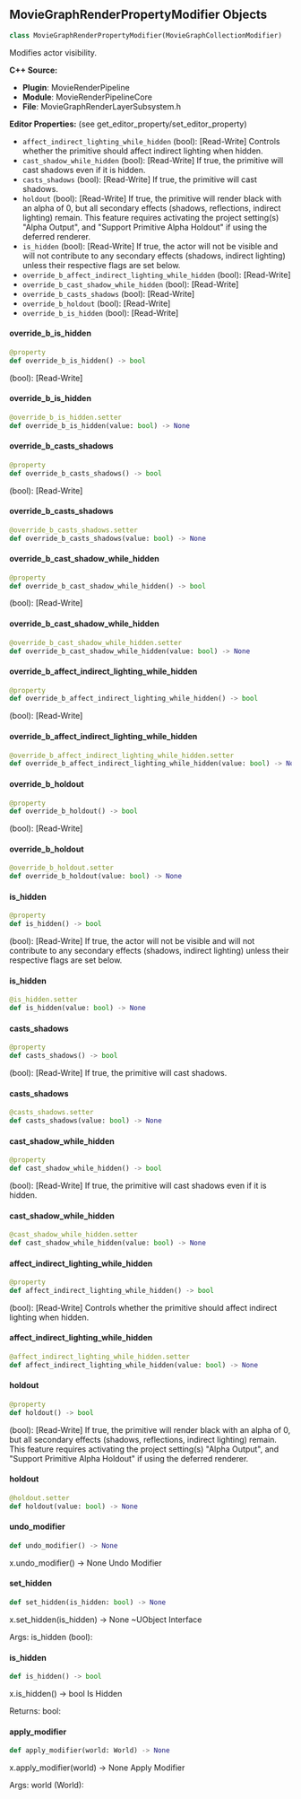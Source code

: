 ## MovieGraphRenderPropertyModifier Objects

```python
class MovieGraphRenderPropertyModifier(MovieGraphCollectionModifier)
```

Modifies actor visibility.

**C++ Source:**

- **Plugin**: MovieRenderPipeline
- **Module**: MovieRenderPipelineCore
- **File**: MovieGraphRenderLayerSubsystem.h

**Editor Properties:** (see get_editor_property/set_editor_property)

- ``affect_indirect_lighting_while_hidden`` (bool):  [Read-Write] Controls whether the primitive should affect indirect lighting when hidden.
- ``cast_shadow_while_hidden`` (bool):  [Read-Write] If true, the primitive will cast shadows even if it is hidden.
- ``casts_shadows`` (bool):  [Read-Write] If true, the primitive will cast shadows.
- ``holdout`` (bool):  [Read-Write] If true, the primitive will render black with an alpha of 0, but all secondary effects (shadows, reflections,
  indirect lighting) remain. This feature requires activating the project setting(s) "Alpha Output", and "Support Primitive Alpha Holdout" if using the deferred renderer.
- ``is_hidden`` (bool):  [Read-Write] If true, the actor will not be visible and will not contribute to any secondary effects (shadows, indirect
  lighting) unless their respective flags are set below.
- ``override_b_affect_indirect_lighting_while_hidden`` (bool):  [Read-Write]
- ``override_b_cast_shadow_while_hidden`` (bool):  [Read-Write]
- ``override_b_casts_shadows`` (bool):  [Read-Write]
- ``override_b_holdout`` (bool):  [Read-Write]
- ``override_b_is_hidden`` (bool):  [Read-Write]

<a id="unreal.MovieGraphRenderPropertyModifier.override_b_is_hidden"></a>

#### override_b_is_hidden

```python
@property
def override_b_is_hidden() -> bool
```

(bool):  [Read-Write]

<a id="unreal.MovieGraphRenderPropertyModifier.override_b_is_hidden"></a>

#### override_b_is_hidden

```python
@override_b_is_hidden.setter
def override_b_is_hidden(value: bool) -> None
```

<a id="unreal.MovieGraphRenderPropertyModifier.override_b_casts_shadows"></a>

#### override_b_casts_shadows

```python
@property
def override_b_casts_shadows() -> bool
```

(bool):  [Read-Write]

<a id="unreal.MovieGraphRenderPropertyModifier.override_b_casts_shadows"></a>

#### override_b_casts_shadows

```python
@override_b_casts_shadows.setter
def override_b_casts_shadows(value: bool) -> None
```

<a id="unreal.MovieGraphRenderPropertyModifier.override_b_cast_shadow_while_hidden"></a>

#### override_b_cast_shadow_while_hidden

```python
@property
def override_b_cast_shadow_while_hidden() -> bool
```

(bool):  [Read-Write]

<a id="unreal.MovieGraphRenderPropertyModifier.override_b_cast_shadow_while_hidden"></a>

#### override_b_cast_shadow_while_hidden

```python
@override_b_cast_shadow_while_hidden.setter
def override_b_cast_shadow_while_hidden(value: bool) -> None
```

<a id="unreal.MovieGraphRenderPropertyModifier.override_b_affect_indirect_lighting_while_hidden"></a>

#### override_b_affect_indirect_lighting_while_hidden

```python
@property
def override_b_affect_indirect_lighting_while_hidden() -> bool
```

(bool):  [Read-Write]

<a id="unreal.MovieGraphRenderPropertyModifier.override_b_affect_indirect_lighting_while_hidden"></a>

#### override_b_affect_indirect_lighting_while_hidden

```python
@override_b_affect_indirect_lighting_while_hidden.setter
def override_b_affect_indirect_lighting_while_hidden(value: bool) -> None
```

<a id="unreal.MovieGraphRenderPropertyModifier.override_b_holdout"></a>

#### override_b_holdout

```python
@property
def override_b_holdout() -> bool
```

(bool):  [Read-Write]

<a id="unreal.MovieGraphRenderPropertyModifier.override_b_holdout"></a>

#### override_b_holdout

```python
@override_b_holdout.setter
def override_b_holdout(value: bool) -> None
```

<a id="unreal.MovieGraphRenderPropertyModifier.is_hidden"></a>

#### is_hidden

```python
@property
def is_hidden() -> bool
```

(bool):  [Read-Write] If true, the actor will not be visible and will not contribute to any secondary effects (shadows, indirect
lighting) unless their respective flags are set below.

<a id="unreal.MovieGraphRenderPropertyModifier.is_hidden"></a>

#### is_hidden

```python
@is_hidden.setter
def is_hidden(value: bool) -> None
```

<a id="unreal.MovieGraphRenderPropertyModifier.casts_shadows"></a>

#### casts_shadows

```python
@property
def casts_shadows() -> bool
```

(bool):  [Read-Write] If true, the primitive will cast shadows.

<a id="unreal.MovieGraphRenderPropertyModifier.casts_shadows"></a>

#### casts_shadows

```python
@casts_shadows.setter
def casts_shadows(value: bool) -> None
```

<a id="unreal.MovieGraphRenderPropertyModifier.cast_shadow_while_hidden"></a>

#### cast_shadow_while_hidden

```python
@property
def cast_shadow_while_hidden() -> bool
```

(bool):  [Read-Write] If true, the primitive will cast shadows even if it is hidden.

<a id="unreal.MovieGraphRenderPropertyModifier.cast_shadow_while_hidden"></a>

#### cast_shadow_while_hidden

```python
@cast_shadow_while_hidden.setter
def cast_shadow_while_hidden(value: bool) -> None
```

<a id="unreal.MovieGraphRenderPropertyModifier.affect_indirect_lighting_while_hidden"></a>

#### affect_indirect_lighting_while_hidden

```python
@property
def affect_indirect_lighting_while_hidden() -> bool
```

(bool):  [Read-Write] Controls whether the primitive should affect indirect lighting when hidden.

<a id="unreal.MovieGraphRenderPropertyModifier.affect_indirect_lighting_while_hidden"></a>

#### affect_indirect_lighting_while_hidden

```python
@affect_indirect_lighting_while_hidden.setter
def affect_indirect_lighting_while_hidden(value: bool) -> None
```

<a id="unreal.MovieGraphRenderPropertyModifier.holdout"></a>

#### holdout

```python
@property
def holdout() -> bool
```

(bool):  [Read-Write] If true, the primitive will render black with an alpha of 0, but all secondary effects (shadows, reflections,
indirect lighting) remain. This feature requires activating the project setting(s) "Alpha Output", and "Support Primitive Alpha Holdout" if using the deferred renderer.

<a id="unreal.MovieGraphRenderPropertyModifier.holdout"></a>

#### holdout

```python
@holdout.setter
def holdout(value: bool) -> None
```

<a id="unreal.MovieGraphRenderPropertyModifier.undo_modifier"></a>

#### undo_modifier

```python
def undo_modifier() -> None
```

x.undo_modifier() -> None
Undo Modifier

<a id="unreal.MovieGraphRenderPropertyModifier.set_hidden"></a>

#### set_hidden

```python
def set_hidden(is_hidden: bool) -> None
```

x.set_hidden(is_hidden) -> None
~UObject Interface

Args:
    is_hidden (bool):

<a id="unreal.MovieGraphRenderPropertyModifier.is_hidden"></a>

#### is_hidden

```python
def is_hidden() -> bool
```

x.is_hidden() -> bool
Is Hidden

Returns:
    bool:

<a id="unreal.MovieGraphRenderPropertyModifier.apply_modifier"></a>

#### apply_modifier

```python
def apply_modifier(world: World) -> None
```

x.apply_modifier(world) -> None
Apply Modifier

Args:
    world (World):

<a id="unreal.MoviePipelineVisibilityModifier"></a>